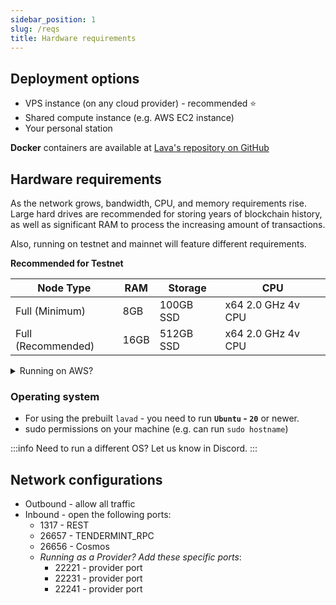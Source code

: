 ```yaml
---
sidebar_position: 1
slug: /reqs
title: Hardware requirements
---
```


## Deployment options
- VPS instance (on any cloud provider) - recommended ⭐️
- Shared compute instance (e.g. AWS EC2 instance)
- Your personal station

**Docker** containers are available at [Lava's repository on GitHub](https://github.com/lavanet/lava/tree/main/docker)

## Hardware requirements

As the network grows, bandwidth, CPU, and memory requirements rise. Large hard drives are recommended for storing years of blockchain history, as well as significant RAM to process the increasing amount of transactions.

Also, running on testnet and mainnet will feature different requirements.

**Recommended for Testnet**

| Node Type     | RAM                   | Storage       | CPU
| -----------   | --------------------- | -----------   | ---
| Full (Minimum)| 8GB                   | 100GB SSD          | x64 2.0 GHz 4v CPU 
| Full (Recommended)| 16GB              | 512GB SSD     | x64 2.0 GHz 4v CPU 

<details>
<summary>Running on AWS?</summary>

Settings:

- Minimum `Instance Type` - **`c4.xlarge`**
- `Configure storage` - **`GP2 drive`**

</details>

### Operating system
- For using the prebuilt `lavad` - you need to run **`Ubuntu` - `20`** or newer.
- sudo permissions on your machine (e.g. can run `sudo hostname`)

:::info
Need to run a different OS? Let us know in Discord.
:::

## Network configurations
- Outbound - allow all traffic
- Inbound - open the following ports:
    - 1317 - REST
    - 26657 - TENDERMINT_RPC
    - 26656 - Cosmos
    - *Running as a Provider? Add these specific ports*:
        - 22221 - provider port
        - 22231 - provider port
        - 22241 - provider port
